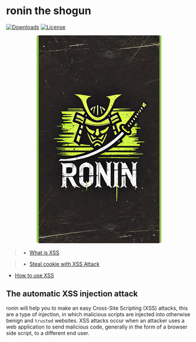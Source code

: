 # ronin the shogun
[![Downloads](https://img.shields.io/badge/Download-Windows%20Build-blue.svg)](https://github.com/pxcs/ronin/releases)
[![License](https://img.shields.io/badge/License-Artistic%20v2%2B-blue.svg)](https://github.com/github.com/pxcs/ronin/assets/LICENSE)

<a href="https://github.com/pxcs/ronin/"><p align="center">
<img src="/assets/ronin.png">
</p></a>

> - [What is XSS](https://www.owasp.org/index.php/Cross-site_Scripting_(XSS))

> - [Steal cookie with XSS Attack](https://security.stackexchange.com/questions/49185/xss-cookie-stealing-without-redirecting-to-another-page)

- [How to use XSS](https://canyoupwn.me/tr-how-to-use-xss/)
## The automatic XSS injection attack
ronin will help you to make an easy Cross-Site Scripting (XSS) attacks, this are a type of injection, in which malicious scripts are injected into otherwise benign and `trusted` websites. XSS attacks occur when an attacker uses a web application to send malicious code, generally in the form of a browser side script, to a different end user.

